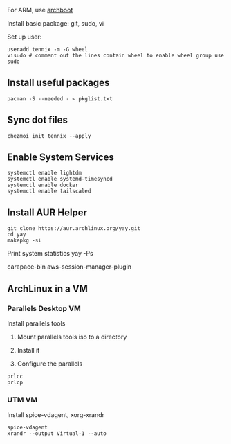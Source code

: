 
For ARM, use [archboot](https://archboot.com)

Install basic package: git, sudo, vi

Set up user:

``` shell
useradd tennix -m -G wheel
visudo # comment out the lines contain wheel to enable wheel group use sudo
```

## Install useful packages

``` shell
pacman -S --needed - < pkglist.txt
```


## Sync dot files

``` shell
chezmoi init tennix --apply
```

## Enable System Services

``` shell
systemctl enable lightdm
systemctl enable systemd-timesyncd
systemctl enable docker
systemctl enable tailscaled
```

## Install AUR Helper

``` shell
git clone https://aur.archlinux.org/yay.git
cd yay
makepkg -si
```

Print system statistics
yay -Ps

carapace-bin
aws-session-manager-plugin

## ArchLinux in a VM

### Parallels Desktop VM

Install parallels tools

1. Mount parallels tools iso to a directory

2. Install it

3. Configure the parallels

``` shell
prlcc
prlcp
```

### UTM VM

Install spice-vdagent, xorg-xrandr

``` shell
spice-vdagent
xrandr --output Virtual-1 --auto
```
